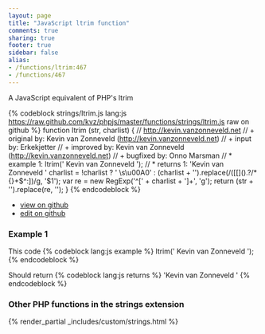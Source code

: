 ```yaml
---
layout: page
title: "JavaScript ltrim function"
comments: true
sharing: true
footer: true
sidebar: false
alias:
- /functions/ltrim:467
- /functions/467
---
```

<!-- Generated by Rakefile:build -->
A JavaScript equivalent of PHP's ltrim

{% codeblock strings/ltrim.js lang:js https://raw.github.com/kvz/phpjs/master/functions/strings/ltrim.js raw on github %}
function ltrim (str, charlist) {
  // http://kevin.vanzonneveld.net
  // +   original by: Kevin van Zonneveld (http://kevin.vanzonneveld.net)
  // +      input by: Erkekjetter
  // +   improved by: Kevin van Zonneveld (http://kevin.vanzonneveld.net)
  // +   bugfixed by: Onno Marsman
  // *     example 1: ltrim('    Kevin van Zonneveld    ');
  // *     returns 1: 'Kevin van Zonneveld    '
  charlist = !charlist ? ' \\s\u00A0' : (charlist + '').replace(/([\[\]\(\)\.\?\/\*\{\}\+\$\^\:])/g, '$1');
  var re = new RegExp('^[' + charlist + ']+', 'g');
  return (str + '').replace(re, '');
}
{% endcodeblock %}

 - [view on github](https://github.com/kvz/phpjs/blob/master/functions/strings/ltrim.js)
 - [edit on github](https://github.com/kvz/phpjs/edit/master/functions/strings/ltrim.js)

### Example 1
This code
{% codeblock lang:js example %}
ltrim('    Kevin van Zonneveld    ');
{% endcodeblock %}

Should return
{% codeblock lang:js returns %}
'Kevin van Zonneveld    '
{% endcodeblock %}


### Other PHP functions in the strings extension
{% render_partial _includes/custom/strings.html %}
